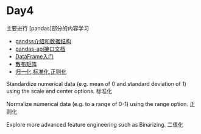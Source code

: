 # Day4

主要进行 [pandas]部分的内容学习
- [pandss介绍和数据结构](http://blog.csdn.net/pipisorry/article/details/18010307)
- [pandas-api接口文档](http://pandas.pydata.org/pandas-docs/version/0.17.0/api.html#dataframe)
- [DataFrame入门](https://jingyan.baidu.com/article/4b07be3c64483b48b280f35e.html)
- [散布矩阵](http://blog.csdn.net/guyuealian/article/details/68922981)
- [归一化,标准化,正则化](http://www.cnblogs.com/chaosimple/p/4153167.html)

Standardize numerical data (e.g. mean of 0 and standard deviation of 1) using the scale and center options.
标准化

Normalize numerical data (e.g. to a range of 0-1) using the range option.
正则化

Explore more advanced feature engineering such as Binarizing.
二值化

